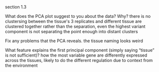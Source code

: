 section 1.3 

What does the PCA plot suggest to you about the data? Why?
there is no clustersing between the tissue's 3 replicates and different tissue are clustered together rather than the separation, even the highest variant component is not separating the point enough into distant clusters 

Fix any problems that the PCA reveals.
the tissue naming looks weird 

What feature explains the first principal component (simply saying “tissue” is not sufficient)?
how the most variable gene are differently expressed across the tissues, likely to do the different regulation due to context from the environment 